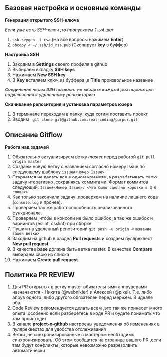 ## Базовая настройка и основные команды

**Генерация открытого SSH-ключа**

*Если уже есть SSH-ключ ,то пропускаем 1-ый шаг*
1. ```ssh-keygen -t rsa``` (На все вопросы нажимем **Enter**)
2. ```pbcopy < ~/.ssh/id_rsa.pub``` (Скопирует **key** в буффер)

**Настройка SSH**
1. Заходим в **Settings** своего профиля в github
2. Выбираем вкладку **SSH keys**
3. Нажимаем **New SSH key**
4. В **Key** всталяем ключ из буффера ,в **Title** произвольное название

*Соединение через SSH позволит не вводить каждый раз пароль для подключения к удаленному репозиторию*

**Скачивание репозитория и установка параметров юзера**

1. В терминале переходим в папку ,куда хотим поставить проект
2. Вводим ``` git clone git@github.com:real-coding/purpur.git```

## Описание Gitflow

**Работа над задачей**

1. Обязательно актуализируем ветку *master* перед работой ```git pull origin master```
2. Создаем новую ветку с названием согласно номеру Issue по следующему шаблону ```issue#<Номер Issue>```
3. Стараемся не делать все в одном коммите ,а разрабатывать свою задачу итеративно ,сохраняясь коммитами. Формат коммитов следующий: ```Issue#<Номер Issue>: <Что было сделано коротко в 3-6 словах>```
4. Как только закончили задачу ,проверяем на наличие лишнего кода (```console.log``` и прочее).
5. Проверяем так же работоспособность реализованного функционала.
6. Проверяем ,чтобы в консоли не было ошибок ,а так же ошибок и варнингов (eslint, csslint) при сборке
7. Пушим на удаленный репозиторий ```git push -u origin <Название вашей ветки>```
8. Заходим на github в раздел **Pull requests** и создаем пуллреквест **New pull request**
9. В качестве **base** должна быть ветка master. В качестве **Compare** выбираем свою из списка
10. Нажимаем **Create pull request**

## Политика PR REVIEW

1. Для PR открытых в ветку master обязательными аппруверами назначаются - Никита (@webnikler) и Алексей (@plxel). Т.е. либо апрув одного ,либо другого обязателен перед мержем. В идеале оба.
2. Code Review рекомендуется делать всем ,это так же принесет много опыта ,особенно если разберетесь в коде PR и будете понимать что там происходит
3. В канале **project-x-github** настроены уведомления об изменениях в пуллреквестах для удобства отслеживания
4. Ветки ,не синхронизированные с мастером необходимо синхронизировать. Об этом сообщится на странице вашего PR ,если там будут конфликты ,которые невозможно разрезолвить автоматически
